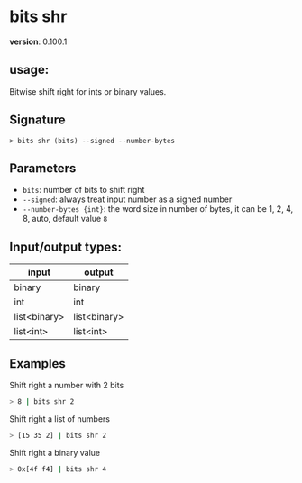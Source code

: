 # bits shr

**version**: 0.100.1

## **usage**:

Bitwise shift right for ints or binary values.

## Signature

`> bits shr (bits) --signed --number-bytes`

## Parameters

- `bits`: number of bits to shift right
- `--signed`: always treat input number as a signed number
- `--number-bytes {int}`: the word size in number of bytes, it can be 1, 2, 4, 8, auto, default value `8`

## Input/output types:

| input          | output         |
| -------------- | -------------- |
| binary         | binary         |
| int            | int            |
| list\<binary\> | list\<binary\> |
| list\<int\>    | list\<int\>    |

## Examples

Shift right a number with 2 bits

```bash
> 8 | bits shr 2
```

Shift right a list of numbers

```bash
> [15 35 2] | bits shr 2
```

Shift right a binary value

```bash
> 0x[4f f4] | bits shr 4
```

